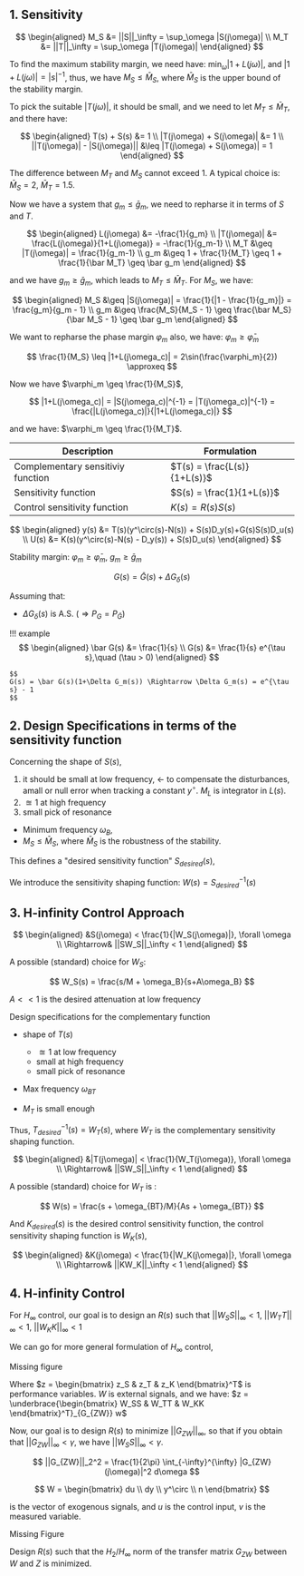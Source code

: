 ## 1. Sensitivity

$$
\begin{aligned}
M_S &= ||S||_\infty = \sup_\omega |S(j\omega)| \\
M_T &= ||T||_\infty = \sup_\omega |T(j\omega)|
\end{aligned}
$$

To find the maximum stability margin, we need have: $\min_\omega |1 + L(j\omega)|$, and $|1 + L(j\omega)| = |s|^{-1}$, thus, we have $M_S \leq \bar M_S$, where $\bar M_S$ is the upper bound of the stability margin.

To pick the suitable $|T(j\omega)|$, it should be small, and we need to let $M_T \leq \bar M_T$, and there have: 

$$
\begin{aligned}
T(s) + S(s) &= 1 \\
|T(j\omega) + S(j\omega)| &= 1 \\
||T(j\omega)| - |S(j\omega)|| &\leq |T(j\omega) + S(j\omega)| = 1
\end{aligned}
$$

The difference between $M_T$ and $M_S$ cannot exceed $1$. A typical choice is: $\bar M_S = 2$, $\bar M_T = 1.5$.

Now we have a system that $g_m \leq \bar g_m$, we need to repharse it in terms of $S$ and $T$.

$$
\begin{aligned}
L(j\omega) &= -\frac{1}{g_m} \\
|T(j\omega)| &= \frac{L(j\omega)}{1+L(j\omega)} = -\frac{1}{g_m-1} \\
M_T &\geq |T(j\omega)| = \frac{1}{g_m-1} \\
g_m &\geq 1 + \frac{1}{M_T} \geq  1 + \frac{1}{\bar M_T} \geq \bar g_m
\end{aligned}
$$

and we have $g_m \geq \bar g_m$, which leads to $M_T \leq \bar M_T$. For $M_S$, we have:

$$
\begin{aligned}
M_S &\geq |S(j\omega)| = \frac{1}{|1 - \frac{1}{g_m}|} = \frac{g_m}{g_m - 1} \\
g_m &\geq \frac{M_S}{M_S - 1} \geq \frac{\bar M_S}{\bar M_S - 1} \geq \bar g_m
\end{aligned}
$$

We want to repharse the phase margin $\varphi_m$ also, we have: $\varphi_m \geq \bar \varphi_m$

$$
\frac{1}{M_S} \leq |1+L(j\omega_c)| = 2\sin(\frac{\varphi_m}{2}) \approxeq
$$

Now we have $\varphi_m \geq \frac{1}{M_S}$, 

$$
|1+L(j\omega_c)| = |S(j\omega_c)|^{-1} = |T(j\omega_c)|^{-1} = \frac{|L(j\omega_c)|}{|1+L(j\omega_c)|}
$$

and we have: $\varphi_m \geq \frac{1}{M_T}$.

|Description|Formulation|
|---|---|
|Complementary sensitiviy function|$T(s) = \frac{L(s)}{1+L(s)}$ |
|Sensitivity function|$S(s) = \frac{1}{1+L(s)}$|
|Control sensitivity function |$K(s) = R(s)S(s)$|

$$
\begin{aligned}
y(s) &= T(s)(y^\circ(s)-N(s)) + S(s)D_y(s)+G(s)S(s)D_u(s) \\
U(s) &= K(s)(y^\circ(s)-N(s) - D_y(s)) + S(s)D_u(s)
\end{aligned}
$$

Stability margin: $\varphi_m \geq \bar \varphi_m$, $g_m \geq \bar g_m$

$$
G(s) = \bar G(s) + \Delta G_\delta(s)
$$

Assuming that:

* $\Delta G_\delta (s)$ is A.S. ($\Rightarrow P_G=P_{\bar G}$)

!!! example
    $$
    \begin{aligned}
    \bar G(s) &= \frac{1}{s} \\
    G(s) &= \frac{1}{s} e^{\tau s},\quad (\tau > 0)
    \end{aligned}
    $$
    
    $$
    G(s) = \bar G(s)(1+\Delta G_m(s)) \Rightarrow \Delta G_m(s) = e^{\tau s} - 1
    $$

## 2. Design Specifications in terms of the sensitivity function

Concerning the shape of $S(s)$, 

1. it should be small at low frequency, $\leftarrow$ to compensate the disturbances, amall or null error when tracking a constant $y^\circ$. $M_L$ is integrator in $L(s)$.
2. $\approxeq 1$ at high frequency
3. small pick of resonance

* Minimum frequency $\omega_B$,
* $M_S \leq \bar M_S$, where $\bar M_S$ is the robustness of the stability.

This defines a "desired sensitivity function" $S_{desired}(s)$,

We introduce the sensitivity shaping function: $W(s) = S^{-1}_{desired}(s)$

## 3. H-infinity Control Approach

$$
\begin{aligned}
&S(j\omega) < \frac{1}{|W_S(j\omega)|}, \forall \omega \\
\Rightarrow& ||SW_S||_\infty < 1
\end{aligned}
$$

A possible (standard) choice for $W_S$:

$$
W_S(s) = \frac{s/M + \omega_B}{s+A\omega_B}
$$

$A << 1$ is the desired attenuation at low frequency

Design specifications for the complementary function

* shape of $T(s)$
    * $\approxeq 1$ at low frequency
    * small at high frequency
    * small pick of resonance

* Max frequency $\omega_{BT}$
* $M_T$ is small enough

Thus, $T_{desired}^{-1}(s) = W_T(s)$, where $W_T$ is the complementary sensitivity shaping function.

$$
\begin{aligned}
&|T(j\omega)| < \frac{1}{W_T(j\omega)}, \forall \omega \\
\Rightarrow& ||SW_S||_\infty < 1
\end{aligned}
$$

A possible (standard) choice for $W_T$ is :

$$
W(s) = \frac{s + \omega_{BT}/M}{As + \omega_{BT}}
$$

And $K_{desired}(s)$ is the desired control sensitivity function, the control sensitivity shaping function is $W_K(s)$,

$$
\begin{aligned}
&K(j\omega) < \frac{1}{|W_K(j\omega)|}, \forall \omega \\
\Rightarrow& ||KW_K||_\infty < 1
\end{aligned}
$$

## 4. H-infinity Control

For $H_\infty$ control, our goal is to design an $R(s)$ such that $||W_SS||_\infty < 1$, $||W_TT||_\infty < 1$, $||W_KK||_\infty < 1$

We can go for more general formulation of $H_\infty$ control,

Missing figure 

Where $z = \begin{bmatrix} z_S & z_T & z_K \end{bmatrix}^T$ is performance variables. $W$ is external signals, and we have: $z = \underbrace{\begin{bmatrix} W_SS & W_TT & W_KK \end{bmatrix}^T}_{G_{ZW}} w$

Now, our goal is to design $R(s)$ to minimize $||G_{ZW}||_\infty$, so that if you obtain that $||G_{ZW}||_\infty < \gamma$, we have $||W_SS||_\infty < \gamma$.

$$
||G_{ZW}||_2^2 = \frac{1}{2\pi} \int_{-\infty}^{\infty} |G_{ZW}(j\omega)|^2 d\omega
$$


$$
W = \begin{bmatrix} du \\ dy \\ y^\circ \\ n \end{bmatrix}
$$

is the vector of exogenous signals, and $u$ is the control input, $v$ is the measured variable.

Missing Figure

Design $R(s)$ such that the $H_2/H_\infty$ norm of the transfer matrix $G_{ZW}$ between $W$ and $Z$ is minimized. 